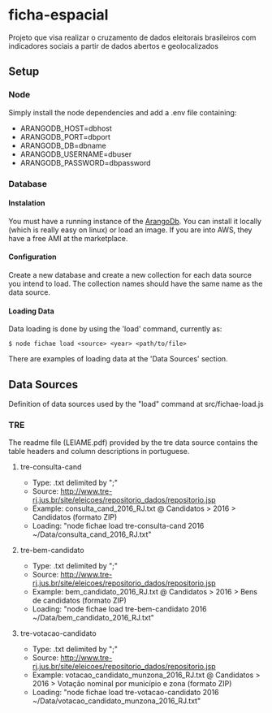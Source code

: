 # ficha-espacial
Projeto que visa realizar o cruzamento de dados eleitorais brasileiros com indicadores sociais a partir de dados abertos e geolocalizados

## Setup

### Node

Simply install the node dependencies and add a .env file containing: 

* ARANGODB_HOST=dbhost
* ARANGODB_PORT=dbport
* ARANGODB_DB=dbname
* ARANGODB_USERNAME=dbuser
* ARANGODB_PASSWORD=dbpassword

### Database

#### Instalation 

You must have a running instance of the [ArangoDb](https://www.arangodb.com/). You can install it locally (which is really easy on linux) or load an image. If you are into AWS, they have a free AMI at the marketplace.

#### Configuration

Create a new database and create a new collection for each data source you intend to load. The collection names should have the same name as the data source.

#### Loading Data

Data loading is done by using the 'load' command, currently as: 

```$ node fichae load <source> <year> <path/to/file> ```

There are examples of loading data at the 'Data Sources' section.

## Data Sources

Definition of data sources used by the "load" command at src/fichae-load.js  

### TRE

The readme file (LEIAME.pdf) provided by the tre data source contains the table headers and column descriptions in portuguese.

1. tre-consulta-cand
    * Type: .txt delimited by ";"
    * Source: http://www.tre-rj.jus.br/site/eleicoes/repositorio_dados/repositorio.jsp
    * Example: consulta_cand_2016_RJ.txt @ Candidatos > 2016 > Candidatos (formato ZIP)
    * Loading: "node fichae load tre-consulta-cand 2016 ~/Data/consulta_cand_2016_RJ.txt"

2. tre-bem-candidato
    * Type: .txt delimited by ";"
    * Source: http://www.tre-rj.jus.br/site/eleicoes/repositorio_dados/repositorio.jsp
    * Example: bem_candidato_2016_RJ.txt @ Candidatos > 2016 > Bens de candidatos (formato ZIP)
    * Loading: "node fichae load tre-bem-candidato 2016 ~/Data/bem_candidato_2016_RJ.txt"

3. tre-votacao-candidato
    * Type: .txt delimited by ";"
    * Source: http://www.tre-rj.jus.br/site/eleicoes/repositorio_dados/repositorio.jsp
    * Example: votacao_candidato_munzona_2016_RJ.txt @ Candidatos > 2016 > Votação nominal por município e zona (formato ZIP)
    * Loading: "node fichae load tre-votacao-candidato 2016 ~/Data/votacao_candidato_munzona_2016_RJ.txt"
